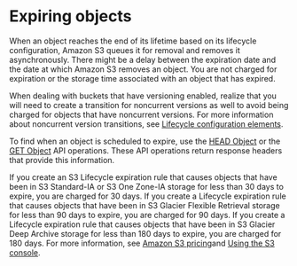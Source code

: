 # Expiring objects<a name="lifecycle-expire-general-considerations"></a>

When an object reaches the end of its lifetime based on its lifecycle configuration, Amazon S3 queues it for removal and removes it asynchronously\. There might be a delay between the expiration date and the date at which Amazon S3 removes an object\. You are not charged for expiration or the storage time associated with an object that has expired\. 

When dealing with buckets that have versioning enabled, realize that you will need to create a transition for noncurrent versions as well to avoid being charged for objects that have noncurrent versions\. For more information about noncurrent version transitions, see [Lifecycle configuration elements](intro-lifecycle-rules.md)\.

 To find when an object is scheduled to expire, use the [HEAD Object](https://docs.aws.amazon.com/AmazonS3/latest/API/RESTObjectHEAD.html) or the [GET Object](https://docs.aws.amazon.com/AmazonS3/latest/API/RESTObjectGET.html) API operations\. These API operations return response headers that provide this information\. 

If you create an S3 Lifecycle expiration rule that causes objects that have been in S3 Standard\-IA or S3 One Zone\-IA storage for less than 30 days to expire, you are charged for 30 days\. If you create a Lifecycle expiration rule that causes objects that have been in S3 Glacier Flexible Retrieval storage for less than 90 days to expire, you are charged for 90 days\. If you create a Lifecycle expiration rule that causes objects that have been in S3 Glacier Deep Archive storage for less than 180 days to expire, you are charged for 180 days\. For more information, see [Amazon S3 pricing](https://aws.amazon.com/s3/pricing/)and [Using the S3 console](how-to-set-lifecycle-configuration-intro.md#create-lifecycle)\.